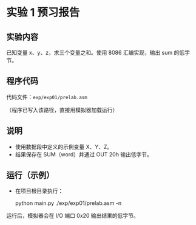 # 实验 1 预习报告

## 实验内容
已知变量 x、y、z，求三个变量之和。使用 8086 汇编实现，输出 sum 的低字节。

## 程序代码
代码文件：`exp/exp01/prelab.asm`

（程序已写入该路径，直接用模拟器加载运行）

## 说明
- 使用数据段中定义的示例变量 X、Y、Z。
- 结果保存在 SUM（word）并通过 OUT 20h 输出低字节。

## 运行（示例）
- 在项目根目录执行：

  python main.py ./exp/exp01/prelab.asm -n

运行后，模拟器会在 I/O 端口 0x20 输出结果的低字节。
